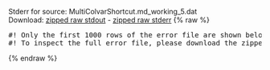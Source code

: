 Stderr for source:  MultiColvarShortcut.md_working_5.dat   
Download: [zipped raw stdout](MultiColvarShortcut.md_working_5.dat.plumed.stdout.txt.zip) - [zipped raw stderr](MultiColvarShortcut.md_working_5.dat.plumed.stderr.txt.zip) 
{% raw %}
<pre>
#! Only the first 1000 rows of the error file are shown below
#! To inspect the full error file, please download the zipped raw stderr file above
</pre>
{% endraw %}
